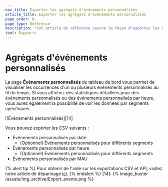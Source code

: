 ```yaml
---
nav_title: Exporter les agrégats d'événements personnalisés
article_title: Exporter les agrégats d'événements personnalisés
page_order: 6
page_type: Référence
description: "Cet article de référence couvre la façon d'exporter les agrégats personnalisés de données d'événement."
tool: Rapports
---
```


# Agrégats d'événements personnalisés

La page **Événements personnalisés** du tableau de bord vous permet de visualiser les occurrences d'un ou plusieurs événements personnalisés au fil du temps. Si vous affichez des statistiques détaillées pour des événements personnalisés ou des événements personnalisés par heure, vous aurez également la possibilité de voir les données par segments spécifiques.

!\[Événements personnalisés\]\[14\]

Vous pouvez exporter les CSV suivants :

- Événements personnalisés par date
    - (Optionnel) Événements personnalisés pour différents segments
- Événements personnalisés par heure
    - (Optionnel) Événements personnalisés pour différents segments
- Événements personnalisés par MAU

{% alert tip %}
Pour obtenir de l'aide sur les exportations CSV et API, visitez notre article de dépannage [ici]({{site.baseurl}}/user_guide/data_and_analytics/export_braze_data/export_troubleshooting/).
{% endalert %}
[14]: {% image_buster /assets/img_archive/Export_events.png %}
